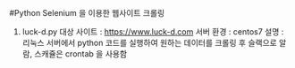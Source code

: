 #Python Selenium 을 이용한 웹사이트 크롤링

1. luck-d.py
대상 사이트 : https://www.luck-d.com
서버 환경 : centos7
설명 : 리눅스 서버에서 python 코드를 실행하여 원하는 데이터를 크롤링 후 슬랙으로 알람, 스캐쥴은 crontab 을 사용함

